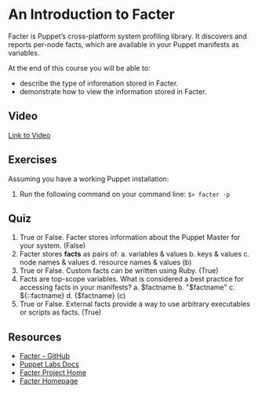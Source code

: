 # An Introduction to Facter
Facter is Puppet’s cross-platform system profiling library. It discovers and reports per-node facts, which are available in your Puppet manifests as variables.

At the end of this course you will be able to:

* describe the type of information stored in Facter.
* demonstrate how to view the information stored in Facter.

## Video
[Link to Video](https://github.com/puppetlabs/courseware-lms/blob/master/03-Technologies/4101/03-4101-Facter_Intro.mp4)

## Exercises
Assuming you have a working Puppet installation:

1. Run the following command on your command line:
`$> facter -p`

## Quiz
1. True or False. Facter stores information about the Puppet Master for your system. (False)
2. Facter stores **facts** as pairs of:
a. variables & values b. keys & values c. node names & values d. resource names & values (b)
3. True or False. Custom facts can be written using Ruby. (True)
4. Facts are top-scope variables. What is considered a best practice for accessing facts in your manifests?
a. $factname b. "$factname" c. ${::factname} d. {$factname} (c)
5. True or False. External facts provide a way to use arbitrary executables or scripts as facts. (True)

## Resources
* [Facter - GitHub](https://github.com/puppetlabs/facter)
* [Puppet Labs Docs](http://docs.puppetlabs.com/facter/)
* [Facter Project Home](http://projects.puppetlabs.com/projects/facter)
* [Facter Homepage](http://puppetlabs.com/puppet/related-projects/facter/)
